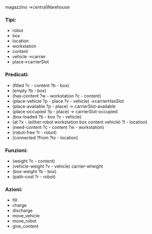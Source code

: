 magazzino ->centralWarehouse
### Tipi:
- robot
- box
- location
- workstation
- content
- vehicle ->carrier
- place->carrierSlot

### Predicati:
- (filled ?c - content ?b - box)
- (empty ?b - box)
- (has-content ?w - workstation ?c - content)
- (place-vehicle ?p - place ?v - vehicle) ->carrierHasSlot
- (place-available ?p - place) -> carrierSlot-available
- (place-occupied ?p - place) -> carrierSlot-occupied
- (box-loaded ?b - box ?v - vehicle)
- (at ?x - (either robot workstation box content vehicle) ?l - location)
- (need-content ?c - content ?w - workstation)
- (robot-free ?r - robot)
- (connected ?from ?to - location)

### Funzioni:
- (weight ?c - content)
- (vehicle-weight ?v - vehicle) carrier-wheight
- (box-weight ?b - box)
- (path-cost ?r - robot)

### Azioni:
- fill
- charge
- discharge
- move_vehicle
- move_robot
- give_content